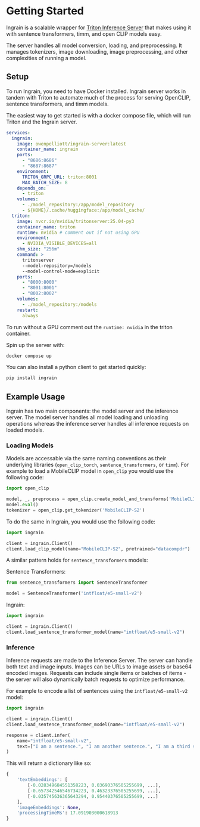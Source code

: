 # Getting Started

Ingrain is a scalable wrapper for [Triton Inference Server](https://developer.nvidia.com/triton-inference-server) that makes using it with sentence transformers, timm, and open CLIP models easy.

The server handles all model conversion, loading, and preprocessing. It manages tokenizers, image downloading, image preprocessing, and other complexities of running a model. 

## Setup

To run Ingrain, you need to have Docker installed. Ingrain server works in tandem with Triton to automate much of the process for serving OpenCLIP, sentence transformers, and timm models. 

The easiest way to get started is with a docker compose file, which will run Triton and the Ingrain server.

```yml
services:
  ingrain:
    image: owenpelliott/ingrain-server:latest
    container_name: ingrain
    ports:
      - "8686:8686"
      - "8687:8687"
    environment:
      TRITON_GRPC_URL: triton:8001
      MAX_BATCH_SIZE: 8
    depends_on:
      - triton
    volumes:
      - ./model_repository:/app/model_repository 
      - ${HOME}/.cache/huggingface:/app/model_cache/
  triton:
    image: nvcr.io/nvidia/tritonserver:25.04-py3
    container_name: triton
    runtime: nvidia # comment out if not using GPU
    environment:
      - NVIDIA_VISIBLE_DEVICES=all
    shm_size: "256m"
    command: >
      tritonserver
      --model-repository=/models
      --model-control-mode=explicit
    ports:
      - "8000:8000"
      - "8001:8001"
      - "8002:8002"
    volumes:
      - ./model_repository:/models
    restart:
      always
```

To run without a GPU comment out the `runtime: nvidia` in the triton container.

Spin up the server with:

```bash
docker compose up
```


You can also install a python client to get started quickly:

```bash
pip install ingrain
```

## Example Usage

Ingrain has two main components: the model server and the inference server. The model server handles all model loading and unloading operations whereas the inference server handles all inference requests on loaded models.

### Loading Models

Models are accessable via the same naming conventions as their underlying libraries (`open_clip_torch`, `sentence_transformers`, or `timm`). For example to load a MobileCLIP model in `open_clip` you would use the following code:

```python
import open_clip

model, _, preprocess = open_clip.create_model_and_transforms('MobileCLIP-S2', pretrained='datacompdr')
model.eval()
tokenizer = open_clip.get_tokenizer('MobileCLIP-S2')
```

To do the same in Ingrain, you would use the following code:

```python
import ingrain

client = ingrain.Client()
client.load_clip_model(name="MobileCLIP-S2", pretrained="datacompdr")
```

A similar pattern holds for `sentence_transformers` models:

Sentence Transformers:

```python
from sentence_transformers import SentenceTransformer

model = SentenceTransformer('intfloat/e5-small-v2')
```

Ingrain:

```python
import ingrain

client = ingrain.Client()
client.load_sentence_transformer_model(name="intfloat/e5-small-v2")
```

### Inference

Inference requests are made to the Inference Server. The server can handle both text and image inputs. Images can be URLs to image assets or base64 encoded images. Requests can include single items or batches of items - the server will also dynamically batch requests to optimize performance.

For example to encode a list of sentences using the `intfloat/e5-small-v2` model:
```python
import ingrain

client = ingrain.Client()
client.load_sentence_transformer_model(name="intfloat/e5-small-v2")

response = client.infer(
    name="intfloat/e5-small-v2", 
    text=["I am a sentence.", "I am another sentence.", "I am a third sentence."]
)
```

This will return a dictionary like so:

```python
{
    'textEmbeddings': [
        [-0.028349684551358223, 0.03690376505255699, ...],
        [-0.657342546546734223, 0.46323376505255699, ...],
        [-0.035745636365643294, 0.95440376505255699, ...]
    ], 
    'imageEmbeddings': None, 
    'processingTimeMs': 17.091903000618913
}
```